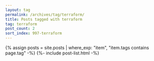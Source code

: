 ```yaml
---
layout: tag
permalink: /archives/tag/terraform/
title: Posts tagged with terraform
tag: terraform
post_count: 2
sort_index: 997-terraform
---
```

{% assign posts = site.posts | where_exp: "item", "item.tags contains page.tag" -%}
{%- include post-list.html -%}
